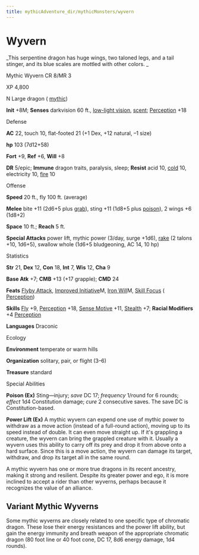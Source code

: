 ```yaml
---
title: mythicAdventure_dir/mythicMonsters/wyvern
---
```

# Wyvern

_This serpentine dragon has huge wings, two taloned legs, and a tail stinger, and its blue scales are mottled with other colors. _

Mythic Wyvern CR 8/MR 3

XP 4,800

N Large dragon ( [mythic](mythicAdventure_dir/mythicMonsters#_mythic-subtype))

**Init** +8M; **Senses** darkvision 60 ft., [low-light vision](monsters/universalMonsterRules#_low-light-vision), [scent](monster_dir/universalMonsterRules#_scent); [Perception](skills/perception#_perception) +18

Defense

**AC** 22, touch 10, flat-footed 21 (+1 Dex, +12 natural, –1 size)

**hp** 103 (7d12+58)

**Fort** +9, **Ref** +6, **Will** +8

**DR** 5/epic; **Immune** dragon traits, paralysis, sleep; **Resist** acid 10, [cold](monster_dir/creatureTypes#_cold-subtype) 10, electricity 10, [fire](monsters/creatureTypes#_fire-subtype) 10

Offense

**Speed** 20 ft., fly 100 ft. (average)

**Melee** bite +11 (2d6+5 plus [grab](monster_dir/universalMonsterRules#_grab)), sting +11 (1d8+5 plus [poison](monsters/universalMonsterRules#_poison)), 2 wings +6 (1d8+2)

**Space** 10 ft.; **Reach** 5 ft.

**Special Attacks** power lift, mythic power (3/day, surge +1d6), [rake](monster_dir/universalMonsterRules#_rake) (2 talons +10, 1d6+5), swallow whole (1d6+5 bludgeoning, AC 14, 10 hp)

Statistics

**Str** 21, **Dex** 12, **Con** 18, **Int** 7, **Wis** 12, **Cha** 9

**Base Atk** +7; **CMB** +13 (+17 grapple); **CMD** 24

**Feats** [Flyby Attack](monsters/monsterFeats#_flyby-attack), [Improved Initiative](mythicAdventure_dir/mythicFeats#_improved-initiative-mythic)M, [Iron Will](mythicAdventures/mythicFeats#_iron-will-mythic)M, [Skill Focus](feats#_skill-focus) ( [Perception](skill_dir/perception#_perception))

**Skills** [Fly](skills/fly#_fly) +9, [Perception](skill_dir/perception#_perception) +18, [Sense Motive](skills/senseMotive#_sense-motive) +11, [Stealth](skill_dir/stealth#_stealth) +7; **Racial Modifiers** +4 [Perception](skills/perception#_perception)

**Languages** Draconic

Ecology

**Environment** temperate or warm hills

**Organization** solitary, pair, or flight (3–6)

**Treasure** standard

Special Abilities

**Poison (Ex)** Sting—injury; _save_ DC 17; _frequency_ 1/round for 6 rounds; _effect_ 1d4 Constitution damage; _cure_ 2 consecutive saves. The save DC is Constitution-based.

**Power Lift (Ex)** A mythic wyvern can expend one use of mythic power to withdraw as a move action (instead of a full-round action), moving up to its speed instead of double. It can even move straight up. If it's grappling a creature, the wyvern can bring the grappled creature with it. Usually a wyvern uses this ability to carry off its prey and drop it from above onto a hard surface. Since this is a move action, the wyvern can damage its target, withdraw, and drop its target all in the same round.

A mythic wyvern has one or more true dragons in its recent ancestry, making it strong and resilient. Despite its greater power and ego, it is more inclined to accept a rider than other wyverns, perhaps because it recognizes the value of an alliance.

## Variant Mythic Wyverns

Some mythic wyverns are closely related to one specific type of chromatic dragon. These lose their energy resistances and the power lift ability, but gain the energy immunity and breath weapon of the appropriate chromatic dragon (80 foot line or 40 foot cone, DC 17, 8d6 energy damage, 1d4 rounds).

